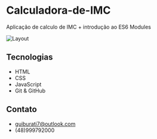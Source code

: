 # Calculadora-de-IMC

Aplicação de calculo de IMC + introdução ao ES6 Modules

![Layout](https://user-images.githubusercontent.com/110997599/194713523-cc246bc5-f5cb-4e96-896c-8e8ef2a6b059.png)


## Tecnologias

- HTML
- CSS
- JavaScript
- Git & GitHub

## Contato

- guiburati7@outlook.com
- (48)999792000

